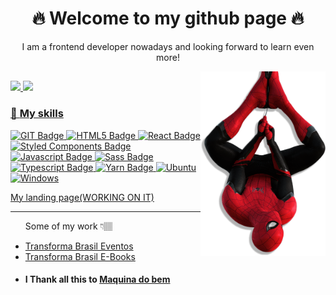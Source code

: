  <h1 align="center"> 🔥 Welcome to my github page 🔥 </h1>
 <p align="center"> I am a frontend developer nowadays and looking forward to learn even more! </p>

<img align="right" width="200px" src="./img/miranha.png">

##

<div>
    <a href="https//beacons.ai/guim0">
 <img height="170em" src="https://github-readme-stats.vercel.app/api?username=guim0&show_icons=true&theme=radical"/>
  <img height="170em" src="https://github-readme-stats.vercel.app/api/top-langs/?username=anuraghazra&layout=compact&theme=radical"/>     
     
</div>
 
### 🚀 **My skills**
  <div style="display: inline-block> 

![Markdown Badge](https://img.shields.io/badge/Markdown-000000?style=for-the-badge&logo=markdown&logoColor=white)
![GIT Badge](https://img.shields.io/badge/Git-F05032?style=for-the-badge&logo=git&logoColor=white)
![HTML5 Badge](https://img.shields.io/badge/HTML5-E34F26?style=for-the-badge&logo=html5&logoColor=white)
![React Badge](https://img.shields.io/badge/React-20232A?style=for-the-badge&logo=react&logoColor=61DAFB)
![Styled Components Badge](https://img.shields.io/badge/styled--components-DB7093?style=for-the-badge&logo=styled-components&logoColor=white)
![Javascript Badge](https://img.shields.io/badge/JavaScript-F7DF1E?style=for-the-badge&logo=javascript&logoColor=black)
![Sass Badge](https://img.shields.io/badge/Sass-CC6699?style=for-the-badge&logo=sass&logoColor=white)
![Typescript Badge](https://img.shields.io/badge/TypeScript-007ACC?style=for-the-badge&logo=typescript&logoColor=white)
![Yarn Badge](https://img.shields.io/badge/Yarn-2C8EBB?style=for-the-badge&logo=yarn&logoColor=white)
![Ubuntu](https://img.shields.io/badge/Ubuntu-E95420?style=for-the-badge&logo=ubuntu&logoColor=white)
![Windows](https://img.shields.io/badge/Windows-0078D6?style=for-the-badge&logo=windows&logoColor=white)
</div>
 <span><a href="https://guim0.github.io">My landing page(WORKING ON IT) </a>  </span>     
                                      <hr/> 
<ul>
<p> Some of my work 👇🏽</p>
<li><a href="https://eventos.transformabrasil.com.br/">Transforma Brasil Eventos </a></li> 
<li><a href="https://ebook.transformabrasil.com.br/">Transforma Brasil E-Books </a></li>
<li><h4> I Thank all this to <a href="https://maquinadobem.com"> Maquina do bem </a> </h4></li>                                                                                                       
 </ul>
          
